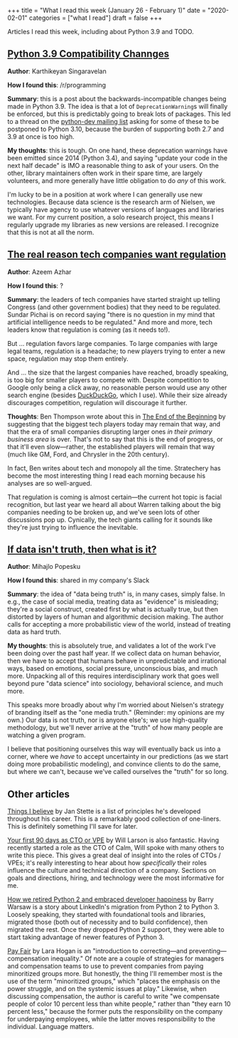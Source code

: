 +++
title = "What I read this week (January 26 - February 1)"
date = "2020-02-01"
categories = ["what I read"]
draft = false
+++

Articles I read this week, including about Python 3.9 and TODO. <!--more-->

## [Python 3.9 Compatibility Channges](https://tirkarthi.github.io/programming/2020/01/27/python-39-changes.html/)
**Author**: Karthikeyan Singaravelan

**How I found this**: /r/programming

**Summary**: this is a post about the backwards-incompatible changes being made in Python 3.9. The idea is that a lot of `DeprecationWarning`s will finally be enforced, but this is predictably going to break lots of packages. This led to a thread on the [python-dev mailing list](https://mail.python.org/archives/list/python-dev@python.org/thread/EYLXCGGJOUMZSE5X35ILW3UNTJM3MCRE/) asking for some of these to be postponed to Python 3.10, because the burden of supporting both 2.7 and 3.9 at once is too high.

**My thoughts**: this is tough. On one hand, these deprecation warnings have been emitted since 2014 (Python 3.4), and saying "update your code in the next half decade" is IMO a reasonable thing to ask of your users. On the other, library maintainers often work in their spare time, are largely volunteers, and more generally have little obligation to do *any* of this work.

I'm lucky to be in a position at work where I can generally use new technologies. Because data science is the research arm of Nielsen, we typically have agency to use whatever versions of languages and libraries we want. For my current position, a solo research project, this means I regularly upgrade my libraries as new versions are released. I recognize that this is not at all the norm.

## [The real reason tech companies want regulation](https://www.exponentialview.co/p/-the-real-reason-tech-companies-want)
**Author**: Azeem Azhar

**How I found this**: ?

**Summary**: the leaders of tech companies have started straight up telling Congress (and other government bodies) that they need to be regulated. Sundar Pichai is on record saying "there is no question in my mind that artificial intelligence needs to be regulated." And more and more, tech leaders know that regulation is coming (as it needs to!).

But ... regulation favors large companies. To large companies with large legal teams, regulation is a headache; to new players trying to enter a new space, regulation may stop them entirely.

And ... the size that the largest companies have reached, broadly speaking, is too big for smaller players to compete with. Despite competition to Google only being a click away, no reasonable person would use any other search engine (besides [DuckDuckGo](https://duckduckgo.com/), which I use). While their size already discourages competition, regulation will discourage it further.

**Thoughts**: Ben Thompson wrote about this in [The End of the Beginning](https://stratechery.com/2020/the-end-of-the-beginning/) by suggesting that the biggest tech players today may remain that way, and that the era of small companies disrupting larger ones *in their primary business area* is over. That's not to say that this is the end of progress, or that it'll even slow—rather, the established players will remain that way (much like GM, Ford, and Chrysler in the 20th century).

In fact, Ben writes about tech and monopoly all the time. Stratechery has become the most interesting thing I read each morning because his analyses are so well-argued. 

That regulation is coming is almost certain—the current hot topic is facial recognition, but last year we heard all about Warren talking about the big companies needing to be broken up, and we've seen lots of other discussions pop up. Cynically, the tech giants calling for it sounds like they're just trying to influence the inevitable.

## [If data isn't truth, then what is it?](https://www.research-live.com/article/opinion/if-data-isnt-truth-then-what-is-it/id/5064172)

**Author**: Mihajlo Popesku

**How I found this**: shared in my company's Slack

**Summary**: the idea of "data being truth" is, in many cases, simply false. In e.g., the case of social media, treating data as "evidence" is misleading; they're a social construct, created first by what is actually true, but then distorted by layers of human and algorithmic decision making. The author calls for accepting a more probabilistic view of the world, instead of treating data as hard truth.

**My thoughts**: this is absolutely true, and validates a lot of the work I've been doing over the past half year. If we collect data on human behavior, then we have to accept that humans behave in unpredictable and irrational ways, based on emotions, social pressure, unconscious bias, and much more. Unpacking all of this requires interdisciplinary work that goes well beyond pure "data science" into sociology, behavioral science, and much more.

This speaks more broadly about why I'm worried about Nielsen's strategy of branding itself as the "one media truth." (Reminder: my opinions are my own.) Our data is not truth, nor is anyone else's; we use high-quality methodology, but we'll never arrive at the "truth" of how many people are watching a given program.

I believe that positioning ourselves this way will eventually back us into a corner, where we *have* to accept uncertainty in our predictions (as we start doing more probabilistic modeling), and convince clients to do the same, but where we can't, because we've called ourselves the "truth" for so long.

## Other articles
[Things I believe](https://gist.github.com/stettix/5bb2d99e50fdbbd15dd9622837d14e2b) by Jan Stette is a list of principles he's developed throughout his career. This is a remarkably good collection of one-liners. This is definitely something I'll save for later.

[Your first 90 days as CTO or VPE](https://lethain.com/first-ninety-days-cto-vpe/) by Will Larson is also fantastic. Having recently started a role as the CTO of Calm, Will spoke with many others to write this piece. This gives a great deal of insight into the roles of CTOs / VPEs; it's really interesting to hear about how *specifically* their roles influence the culture and technical direction of a company. Sections on goals and directions, hiring, and technology were the most informative for me.

[How we retired Python 2 and embraced developer happiness](https://engineering.linkedin.com/blog/2020/how-we-retired-python-2-and-improved-developer-happiness) by Barry Warsaw is a story about LinkedIn's migration from Python 2 to Python 3. Loosely speaking, they started with foundational tools and libraries, migrated those (both out of necessity and to build confidence), then migrated the rest. Once they dropped Python 2 support, they were able to start taking advantage of newer features of Python 3.

[Pay Fair](https://increment.com/teams/pay-fair/) by Lara Hogan is an "introduction to correcting—and preventing—compensation inequality." Of note are a couple of strategies for managers and compensation teams to use to prevent companies from paying minoritized groups more. But honestly, the thing I'll remember most is the use of the term "minoritized groups," which "places the emphasis on the power struggle, and on the systemic issues at play." Likewise, when discussing compensation, the author is careful to write "we compensate people of color 10 percent less than white people," rather than "they earn 10 percent less," because the former puts the responsibility on the company for underpaying employees, while the latter moves responsibility to the individual. Language matters.




